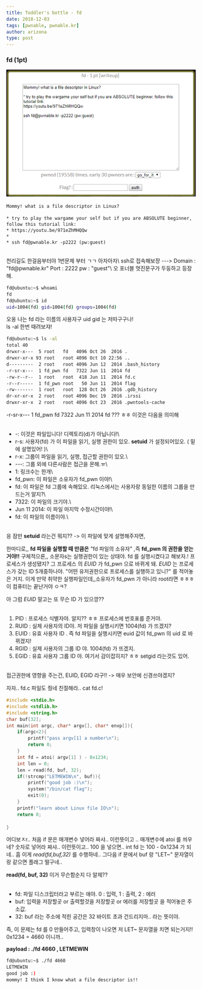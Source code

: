 ```yaml
---
title: Toddler's bottle - fd
date: 2018-12-03
tags: [pwnable, pwnable.kr]
author: arizona
type: post
---
```


### fd (1pt)

![fd](/static/fd1.PNG)
```
Mommy! what is a file descriptor in Linux?

* try to play the wargame your self but if you are ABSOLUTE beginner, follow this tutorial link:
* https://youtu.be/971eZhMHQQw
*
* ssh fd@pwnable.kr -p2222 (pw:guest)
```

<br>
천리길도 한걸음부터야 1번문제 부터 ㄱㄱ 아자아자\
ssh로 접속해보쟝 --->  Domain : "fd@pwnable.kr"   Port : 2222   pw : "guest"\
오 포너블 멋진문구가 두둥하고 등장해.

```sh
fd@ubuntu:~$ whoami
fd
fd@ubuntu:~$ id
uid=1004(fd) gid=1004(fd) groups=1004(fd)
```

오옹 나는 fd 라는 이름의 사용자구 uid gid 는 저따구구나!\
ls -al 한번 때려보쟈!

```sh
fd@ubuntu:~$ ls -al
total 40
drwxr-x---  5 root   fd   4096 Oct 26  2016 .
drwxr-xr-x 93 root   root 4096 Oct 10 22:56 ..
d---------  2 root   root 4096 Jun 12  2014 .bash_history
-r-sr-x---  1 fd_pwn fd   7322 Jun 11  2014 fd
-rw-r--r--  1 root   root  418 Jun 11  2014 fd.c
-r--r-----  1 fd_pwn root   50 Jun 11  2014 flag
-rw-------  1 root   root  128 Oct 26  2016 .gdb_history
dr-xr-xr-x  2 root   root 4096 Dec 19  2016 .irssi
drwxr-xr-x  2 root   root 4096 Oct 23  2016 .pwntools-cache
```

-r-sr-x---  1  fd_pwn  fd  7322 Jun 11 2014 fd  ??? ㅎㅎ  이것은 다음을 의미해<br><br>

- \-: 이것은 파일입니다! 디렉토리(d)가 아닙니다!\
- r-s: 사용자(fd) 가 이 파일을 읽기, 실행 권한이 있오. **setuid** 가 설정되어있오. ( 밑에 설명있어! )\
- r-x: 그룹이 파일을 읽기, 실행, 접근할 권한이 있오.\
- ---: 그룹 외에 다른사람은 접근을 몬해.ㅠ\
- 1: 링크수는 한개\
- fd_pwn: 이 파일은 소유자가 fd_pwn 이야!\
- fd:  이 파일은 fd 그룹에 속해있오. 리눅스에서는 사용자랑 동일한 이름의 그룹을 만드는거 알지?\
- 7322: 이 파일의 크기야.\
- Jun 11 2014: 이 파일 마지막 수정시간이야!\
- fd: 이 파일의 이름이야.\

<br>응 잠만 **setuid** 라는건 뭐지??  -> 이 파일에 맞게 설명해주자면,

한마디로,, **fd 파일을 실행할 때 만큼은** "fd 파일의 소유자" ,즉 **fd_pwn 의 권한을 얻는거야!!** 구체적으론,,  소문자s는 실행권한이 있는 상태야. fd 를 실행시켰다고 해보자.! 프로세스가 생성됐지? 그 프로세스 의 *EUID* 가 fd_pwn 으로 바뀌게 돼. *EUID* 는 프로세스가 갖는 ID 5개중하나야. "어떤 유저권한으로 프로세스를 실행하고 있니?" 를 적어놓은 거지.  이게 만약 취약한 실행파일인데,,소유자가 fd_pwn 가 아니라 root라면 ㅎㅎㅎ 이 컴퓨터는 끝난거야 ㅇㅋ?

아 그럼 *EUID* 말고는 또 무슨 ID 가 있으깡??<br><br>

1. PID : 프로세스 식별자야. 알지?? ㅎㅎ 프로세스에 번호표를 준거야.
2. RUID : 실제 사용자의 ID야. 저 파일을 실행시키면 1004(fd) 가 뜨겠지?
3. EUID : 유효 사용자 ID . 즉 fd 파일을 실행시키면 euid 값이 fd_pwn 의 uid 로 바뀌겠지!
4. RGID : 실제 사용자의 그룹 ID 야. 1004(fd) 가 뜨겠지.
5. EGID : 유효 사용자 그룹 ID 야. 여기서 감이잡히지? ㅎㅎ setgid 라는것도 있어.

<br>접근권한에 영향을 주는건, EUID, EGID 라구!! -> 매우 보안에 신경쓰야겠지?

자자.. fd.c 파일도 줬네 친절해라.. cat fd.c!

```c
#include <stdio.h>
#include <stdlib.h>
#include <string.h>
char buf[32];
int main(int argc, char* argv[], char* envp[]){
	if(argc<2){
		printf("pass argv[1] a number\n");
		return 0;
	}
	int fd = atoi( argv[1] ) - 0x1234;
	int len = 0;
	len = read(fd, buf, 32);
	if(!strcmp("LETMEWIN\n", buf)){
		printf("good job :)\n");
		system("/bin/cat flag");
		exit(0);
	}
	printf("learn about Linux file IO\n");
	return 0;

}
```

어디보ㅈr..  처음 if 문은 매개변수 넣어라 짜샤.. 이런뜻이고 ..
매개변수에 atoi 를 씌우네? 숫자로 넣어라 짜샤.. 이런뜻이고..
100 을 넣으면..  int  fd 는 100 - 0x1234 가 되네.. 흠 이게 *read(fd,buf,32)* 를 수행하네..
그다음 if 문에서 buf 랑 "LET~" 문자열이랑 같으면 플래그 떨구네..

**read(fd, buf, 32)** 이거 무슨함순지 다 알제??<br><br>

- fd:  파일 디스크립터라고 부르는 애야. 0 : 입력, 1 : 출력, 2 : 에러
- buf: 입력을 저장할곳 or 출력할것을 저장할곳 or 에러를 저장할곳 을 적어놓은 주소값.
- 32:  buf 라는 주소에 적힌 공간은 32 바이트 초과 건드리지마.. 라는 뜻이야.

즉, 이 문제는 fd 를 0 만들어주고, 입력창이 나오면 저 LET~ 문자열을 치면 되는거지!!  0x1234 = 4660 이니까..

**payload : ./fd 4660  ,  LETMEWIN**

```sh
fd@ubuntu:~$ ./fd 4660
LETMEWIN
good job :)
mommy! I think I know what a file descriptor is!!
```
